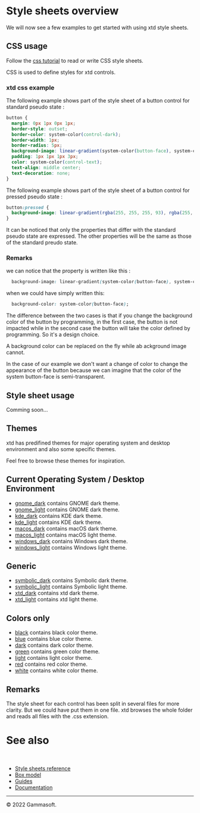 # Style sheets overview

We will now see a few examples to get started with using xtd style sheets.

## CSS usage

Follow the [css tutorial](https://www.w3schools.com/css/default.asp) to read or write CSS style sheets.

CSS is used to define styles for xtd controls.

### xtd css example

The following example shows part of the style sheet of a button control for standard pseudo state :

```css
button {
  margin: 0px 1px 0px 1px;
  border-style: outset;
  border-color: system-color(control-dark);
  border-width: 1px;
  border-radius: 5px;
  background-image: linear-gradient(system-color(button-face), system-color(button-face));
  padding: 1px 1px 1px 3px;
  color: system-color(control-text);
  text-align: middle center;
  text-decoration: none;
}
```

The following example shows part of the style sheet of a button control for pressed pseudo state :

```css
button:pressed {
  background-image: linear-gradient(rgba(255, 255, 255, 93), rgba(255, 255, 255, 93));
}
```

It can be noticed that only the properties that differ with the standard pseudo state are expressed.
The other properties will be the same as those of the standard preudo state.

### Remarks

we can notice that the property is written like this :

```css
  background-image: linear-gradient(system-color(button-face), system-color(button-face));
```

when we could have simply written this:

```css
  background-color: system-color(button-face);
```

The difference between the two cases is that if you change the background color of the button by programming, in the first case, the button is not impacted while in the second case the button will take the color defined by programming.
 So it's a design choice.

A background color can be replaced on the fly while ab ackground image cannot.

In the case of our example we don't want a change of color to change the appearance of the button because we can imagine that the color of the system button-face is semi-transparent.

## Style sheet usage

Comming soon...

## Themes

xtd has predifined themes for major operating system and desktop environment and also some specific themes.

Feel free to browse these themes for inspiration.

## Current Operating System / Desktop Environment

* [gnome_dark](https://github.com/gammasoft71/xtd/tree/master/themes/gnome_dark) contains GNOME dark theme.
* [gnome_light](https://github.com/gammasoft71/xtd/tree/master/themes/gnome_light) contains GNOME dark theme.
* [kde_dark](https://github.com/gammasoft71/xtd/tree/master/themes/kde_dark) contains KDE dark theme.
* [kde_light](https://github.com/gammasoft71/xtd/tree/master/themes/kde_light) contains KDE dark theme.
* [macos_dark](https://github.com/gammasoft71/xtd/tree/master/themes/macos_dark) contains macOS dark theme.
* [macos_light](https://github.com/gammasoft71/xtd/tree/master/themes/macos_dark) contains macOS light theme.
* [windows_dark](https://github.com/gammasoft71/xtd/tree/master/themes/windows_dark) contains Windows dark theme.
* [windows_light](https://github.com/gammasoft71/xtd/tree/master/themes/windows_light) contains Windows light theme.

## Generic

* [symbolic_dark](https://github.com/gammasoft71/xtd/tree/master/themes/symbolic_dark) contains Symbolic dark theme.
* [symbolic_light](https://github.com/gammasoft71/xtd/tree/master/themes/symbolic_light) contains Symbolic light theme.
* [xtd_dark](https://github.com/gammasoft71/xtd/tree/master/themes/xtd_dark) contains xtd dark theme.
* [xtd_light](https://github.com/gammasoft71/xtd/tree/master/themes/xtd_light) contains xtd light theme.

## Colors only

* [black](https://github.com/gammasoft71/xtd/tree/master/themes/black) contains black color theme.
* [blue](https://github.com/gammasoft71/xtd/tree/master/themes/blue) contains blue color theme.
* [dark](https://github.com/gammasoft71/xtd/tree/master/themes/dark) contains dark color theme.
* [green](https://github.com/gammasoft71/xtd/tree/master/themes/green) contains green color theme.
* [light](https://github.com/gammasoft71/xtd/tree/master/themes/light) contains light color theme.
* [red](https://github.com/gammasoft71/xtd/tree/master/themes/red) contains red color theme.
* [white](https://github.com/gammasoft71/xtd/tree/master/themes/white) contains white color theme.

## Remarks

The style sheet for each control has been split in several files for more clarity. But we could have put them in one file.
xtd browses the whole folder and reads all files with the .css extension.

# See also
​
* [Style sheets reference](guide_style_sheets_reference.md)
* [Box model](guide_style_sheets_box_model.md)
* [Guides](guides.md)
* [Documentation](documentation.md)


______________________________________________________________________________________________

© 2022 Gammasoft.
